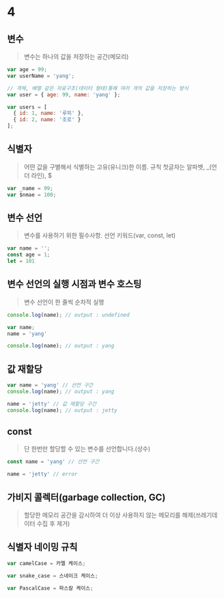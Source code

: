 # 4
## 변수
>  변수는 하나의 값을 저장하는 공간(메모리)
```javascript
var age = 99;
var userName = 'yang';

// 객체, 배열 같은 자료구조(데이터 형태)통해 여러 개의 값을 저장하는 방식
var user = { age: 99, name: 'yang' };

var users = [
  { id: 1, name: '루피' },
  { id: 2, name: '조로' }
];

```

## 식별자
> 어떤 값을 구별해서 식별하는 고유(유니크)한 이름. 규칙 첫글자는 알파벳, _(언더 라인), $
```javascript
var _name = 99;
var $nmae = 100;
```

## 변수 선언
>  변수를 사용하기 위한 필수사항. 선언 키워드(var, const, let)
```javascript
var name = '';
const age = 1;
let = 101
```

## 변수 선언의 실행 시점과 변수 호스팅
> 변수 선언이 한 줄씩 순차적 실행
```javascript
console.log(name); // output : undefined

var name;
name = 'yang'

console.log(name); // output : yang
```

## 값 재할당
```javascript
var name = 'yang' // 선언 구간
console.log(name); // output : yang

name = 'jetty' // 값 재할당 구간
console.log(name); // output : jetty
```

## const 
> 단 한번만 할당할 수 있는 변수를 선언합니다.(상수)
```javascript
const name = 'yang' // 선언 구간

name = 'jetty' // error
```

## 가비지 콜렉터(garbage collection, GC)
> 할당한 메모리 공간을 감시하여 더 이상 사용하지 않는 메모리를 해제(쓰레기데이터 수집 후 제거)

## 식별자 네이밍 규칙
```javascript
var camelCase = 카멜 케이스;

var snake_case = 스네이크 케이스;

var PascalCase = 파스칼 케이스;
```



